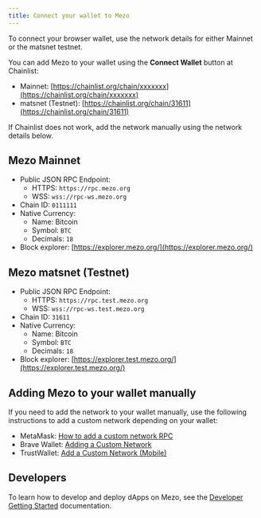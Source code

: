 ```yaml
---
title: Connect your wallet to Mezo
---
```


To connect your browser wallet, use the network details for either Mainnet or the matsnet testnet.

You can add Mezo to your wallet using the **Connect Wallet** button at Chainlist:

- Mainnet: [https://chainlist.org/chain/xxxxxxx](https://chainlist.org/chain/xxxxxxx)
- matsnet (Testnet): [https://chainlist.org/chain/31611](https://chainlist.org/chain/31611)

If Chainlist does not work, add the network manually using the network details below.

## Mezo Mainnet

* Public JSON RPC Endpoint:
  * HTTPS: `https://rpc.mezo.org`
  * WSS: `wss://rpc-ws.mezo.org`
* Chain ID: `0111111`
* Native Currency:
  * Name: Bitcoin
  * Symbol: `BTC`
  * Decimals: `18`
* Block explorer: [https://explorer.mezo.org/](https://explorer.mezo.org/)

## Mezo matsnet (Testnet)

* Public JSON RPC Endpoint:
  * HTTPS: `https://rpc.test.mezo.org`
  * WSS: `wss://rpc-ws.test.mezo.org`
* Chain ID: `31611`
* Native Currency:
  * Name: Bitcoin
  * Symbol: `BTC`
  * Decimals: `18`
* Block explorer: [https://explorer.test.mezo.org/](https://explorer.test.mezo.org/)

## Adding Mezo to your wallet manually

If you need to add the network to your wallet manually, use the following instructions to add a custom network depending on your wallet:

* MetaMask: [How to add a custom network RPC](https://support.metamask.io/networks-and-sidechains/managing-networks/how-to-add-a-custom-network-rpc/)
* Brave Wallet: [Adding a Custom Network](https://support.brave.com/hc/en-us/articles/15614704959757-Adding-a-New-Chain)
* TrustWallet: [Add a Custom Network (Mobile)](https://community.trustwallet.com/t/how-to-add-a-custom-network-on-the-trust-wallet-mobile-app/626781)

## Developers

To learn how to develop and deploy dApps on Mezo, see the [Developer Getting Started](/docs/developers/getting-started/) documentation.
